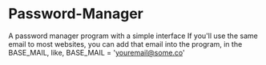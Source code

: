 # Password-Manager
A password manager program with a simple interface
If you'll use the same email to most websites, you can add that email into the program, in the BASE_MAIL, like, BASE_MAIL = 'youremail@some.co'
